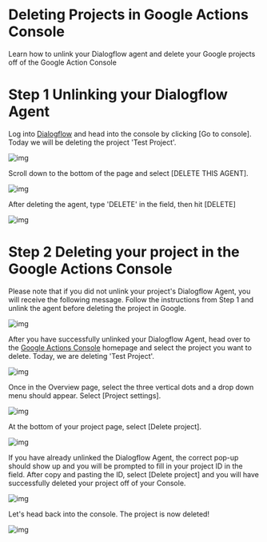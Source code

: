 # Deleting Projects in Google Actions Console

Learn how to unlink your Dialogflow agent and delete your Google projects off of the Google Action Console

# **Step 1 Unlinking your Dialogflow Agent**

Log into [Dialogflow](https://dialogflow.com/) and head into the console by clicking [Go to console]. Today we will be deleting the project 'Test Project'.

![img](https://gblobscdn.gitbook.com/assets%2F-LgK_X2m6IAIYcINBjCj%2F-Lk5mCqyMvnDxfRhn3jS%2F-Lk5tokfwU54nwCVCB5d%2Fimage.png?alt=media&token=8744fc55-2b96-47ca-a880-24fa6d44cb64)

Scroll down to the bottom of the page and select [DELETE THIS AGENT].

![img](https://gblobscdn.gitbook.com/assets%2F-LgK_X2m6IAIYcINBjCj%2F-Lk5mCqyMvnDxfRhn3jS%2F-Lk5uNnftEo4nT_REhtI%2Fimage.png?alt=media&token=20db5cd7-8641-4d55-84c5-7ad41f100a07)

After deleting the agent, type 'DELETE' in the field, then hit [DELETE]

![img](https://gblobscdn.gitbook.com/assets%2F-LgK_X2m6IAIYcINBjCj%2F-Lk5mCqyMvnDxfRhn3jS%2F-Lk5uXxZ04TJg5bx-Fje%2Fimage.png?alt=media&token=199fa537-2e8c-4826-a7e8-e5e88cc72348)

# **Step 2 Deleting your project in the Google Actions Console**

Please note that if you did not unlink your project's Dialogflow Agent, you will receive the following message. Follow the instructions from Step 1 and unlink the agent before deleting the project in Google.

![img](https://gblobscdn.gitbook.com/assets%2F-LgK_X2m6IAIYcINBjCj%2F-Lk5mCqyMvnDxfRhn3jS%2F-Lk5tSwBIug_78UxxRe8%2Fimage.png?alt=media&token=12ec947d-fe25-4d58-a3a1-260f4c5a90a1)

After you have successfully unlinked your Dialogflow Agent, head over to the [Google Actions Console](https://console.actions.google.com/) homepage and select the project you want to delete. Today, we are deleting 'Test Project'. 

![img](https://gblobscdn.gitbook.com/assets%2F-LgK_X2m6IAIYcINBjCj%2F-Lk5mCqyMvnDxfRhn3jS%2F-Lk5sKO3qORMU7_UVJ4R%2Fimage.png?alt=media&token=fa6e1427-9440-4668-a4cd-01c6e26664c8)

Once in the Overview page, select the three vertical dots and a drop down menu should appear. Select [Project settings].

![img](https://gblobscdn.gitbook.com/assets%2F-LgK_X2m6IAIYcINBjCj%2F-Lk5mCqyMvnDxfRhn3jS%2F-Lk5selziiEl462EFfCr%2Fimage.png?alt=media&token=551f2568-3f2a-4bce-b51b-99a09e5389cc)

At the bottom of your project page, select [Delete project].

![img](https://gblobscdn.gitbook.com/assets%2F-LgK_X2m6IAIYcINBjCj%2F-Lk5mCqyMvnDxfRhn3jS%2F-Lk5srkheSPj-zpzJVKG%2Fimage.png?alt=media&token=91193655-aabd-4792-b0f1-ac7953b39131)

If you have already unlinked the Dialogflow Agent, the correct pop-up should show up and you will be prompted to fill in your project ID in the field. After copy and pasting the ID, select [Delete project] and you will have successfully deleted your project off of your Console.

![img](https://gblobscdn.gitbook.com/assets%2F-LgK_X2m6IAIYcINBjCj%2F-Lk5mCqyMvnDxfRhn3jS%2F-Lk5tQL_SMtLU5fELEGz%2Fimage.png?alt=media&token=3474a409-8f7b-45aa-87fa-10cf4392602f)

Let's head back into the console. The project is now deleted!

![img](https://gblobscdn.gitbook.com/assets%2F-LgK_X2m6IAIYcINBjCj%2F-Lk5mCqyMvnDxfRhn3jS%2F-Lk5voOsdwcvABpnGybO%2Fimage.png?alt=media&token=5ade8d45-2f7b-4735-88a0-7cd570af0ff7)


